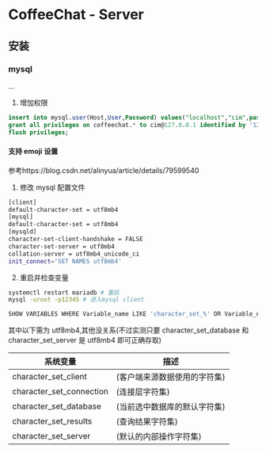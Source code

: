 # CoffeeChat - Server

## 安装

### mysql

...

1. 增加权限
```sql
insert into mysql.user(Host,User,Password) values("localhost","cim",password("12345"));
grant all privileges on coffeechat.* to cim@127.0.0.1 identified by '12345';
flush privileges;
```

#### 支持 emoji 设置

参考https://blog.csdn.net/alinyua/article/details/79599540

1. 修改 mysql 配置文件

```bash
[client]
default-character-set = utf8mb4
[mysql]
default-character-set = utf8mb4
[mysqld]
character-set-client-handshake = FALSE
character-set-server = utf8mb4
collation-server = utf8mb4_unicode_ci
init_connect='SET NAMES utf8mb4'
```

2. 重启并检查变量

```bash
systemctl restart mariadb # 重启
mysql -uroot -p12345 # 进入mysql client

SHOW VARIABLES WHERE Variable_name LIKE 'character_set_%' OR Variable_name LIKE 'collation%';
```

其中以下需为 utf8mb4,其他没关系(不过实测只要 character_set_database 和 character_set_server 是 utf8mb4 即可正确存取)

| 系统变量                 | 描述                         |
| ------------------------ | ---------------------------- |
| character_set_client     | (客户端来源数据使用的字符集) |
| character_set_connection | (连接层字符集)               |
| character_set_database   | (当前选中数据库的默认字符集) |
| character_set_results    | (查询结果字符集)             |
| character_set_server     | (默认的内部操作字符集)       |
